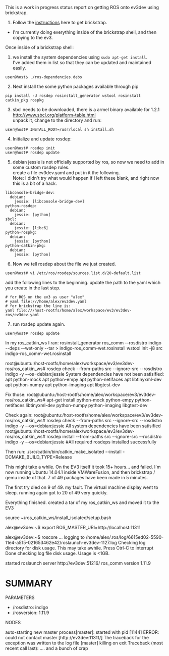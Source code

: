 This is a work in progress status report on getting ROS onto ev3dev using brickstrap.

1. Follow the [instructions](https://github.com/ev3dev/ev3dev/wiki/Using-brickstrap-to-cross-compile-and-debug) here to get brickstrap.
  - I'm currently doing everything inside of the brickstrap shell, and then copying to the ev3.

Once inside of a brickstrap shell:

1. we install the system dependencies using ```sudo apt-get install```. <br>
  I've added them in list so that they can be updated and maintained easily. 

  ```
  user@host$ ./ros-dependencies.debs
  ```
2. Next install the some python packages available through pip

  ```
  pip install -U rosdep rosinstall_generator wstool rosinstall catkin_pkg rospkg
  ```
3. sbcl needs to be downloaded, there is a armel binary available for 1.2.1 <br>
  http://www.sbcl.org/platform-table.html <br>
  unpack it, change to the directory and run: <br>

  ```
  user@host# INSTALL_ROOT=/usr/local sh install.sh
  ```

4. Initialize and update rosdep:

  ```
  user@host# rosdep init
  user@host# rosdep update
  ```
  
5. debian jessie is not officially supported by ros, so now we need to add in some custom rosdep rules.<br>
  create a file ev3dev.yaml and put in it the following.<br>
  Note: I didn't try what would happen if I left these blank, and right now this is a bit of a hack. 

  ```
  libconsole-bridge-dev:
    debian:
      jessie: [libconsole-bridge-dev]
  python-rosdep:
    debian:
      jessie: [python]
  sbcl:
    debian:
      jessie: [libc6]
  python-rospkg:
    debian:
      jessie: [python]
  python-catkin-pkg:
    debian:
      jessie: [python]
  ```

6. Now we tell rosdep about the file we just created.

  ```
  user@host# vi /etc/ros/rosdep/sources.list.d/20-default.list
  ```
  
  add the following lines to the beginning. update the path to the yaml which you create in the last step. 
  ```
  # for ROS on the ev3 as user "alex"
  # yaml file:///home/alex/ev3dev.yaml
  # for brickstrap the line is:
  yaml file:///host-rootfs/home/alex/workspace/ev3/ev3dev-ros/ev3dev.yaml
  ```

7. run rosdep update again. 

  ```
  user@host# rosdep update
  ```


In my ros_catkin_ws I ran:
rosinstall_generator ros_comm --rosdistro indigo --deps --wet-only --tar > indigo-ros_comm-wet.rosinstall
wstool init -j8 src indigo-ros_comm-wet.rosinstall

root@ubuntu:/host-rootfs/home/alex/workspace/ev3/ev3dev-ros/ros_catkin_ws# rosdep check --from-paths src --ignore-src --rosdistro indigo -y --os=debian:jessie
System dependencies have not been satisified:
apt	python-mock
apt	python-empy
apt	python-netifaces
apt	libtinyxml-dev
apt	python-numpy
apt	python-imaging
apt	libgtest-dev

Fix those:
root@ubuntu:/host-rootfs/home/alex/workspace/ev3/ev3dev-ros/ros_catkin_ws# apt-get install python-mock python-empy python-netifaces libtinyxml-dev python-numpy python-imaging libgtest-dev

Check again:
root@ubuntu:/host-rootfs/home/alex/workspace/ev3/ev3dev-ros/ros_catkin_ws# rosdep check --from-paths src --ignore-src --rosdistro indigo -y --os=debian:jessie
All system dependencies have been satisified
root@ubuntu:/host-rootfs/home/alex/workspace/ev3/ev3dev-ros/ros_catkin_ws# rosdep install --from-paths src --ignore-src --rosdistro indigo -y --os=debian:jessie
#All required rosdeps installed successfully

Then run:
./src/catkin/bin/catkin_make_isolated --install -DCMAKE_BUILD_TYPE=Release

This might take a while. On the EV3 itself it took 15+ hours... and failed. 
I'm now running Ubuntu 14.04.1 inside VMWareFusion, and then brickstrap / qemu inside of that. 
7 of 49 packages have been made in 5 minutes. 


The first try died on 9 of 49. my fault. The virtual machine display went to sleep. 
running again got to 20 of 49 very quickly. 

Everything finished. created a tar of my ros_catkin_ws and moved it to the EV3

source ~/ros_catkin_ws/install_isolated/setup.bash

alex@ev3dev:~$ export ROS_MASTER_URI=http://localhost:11311

alex@ev3dev:~$ roscore
... logging to /home/alex/.ros/log/6615ed02-5590-11e4-a515-021653462e42/roslaunch-ev3dev-1127.log
Checking log directory for disk usage. This may take awhile.
Press Ctrl-C to interrupt
Done checking log file disk usage. Usage is <1GB.

started roslaunch server http://ev3dev:51216/
ros_comm version 1.11.9


SUMMARY
========

PARAMETERS
 * /rosdistro: indigo
 * /rosversion: 1.11.9

NODES

auto-starting new master
process[master]: started with pid [1144]
ERROR: could not contact master [http://ev3dev:11311/]
The traceback for the exception was written to the log file
[master] killing on exit
Traceback (most recent call last):
.... and a bunch of crap



